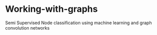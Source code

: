 # Working-with-graphs
Semi Supervised Node classification using machine learning and graph convolution networks
